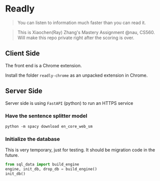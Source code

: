 # Readly

> You can listen to information much faster than you can read it.

> This is Xiaochen(Ray) Zhang's Mastery Assignment @nau, CS560. Will make this repo private right after the scoring is over.

## Client Side
The front end is a Chrome extension.

Install the folder `readly-chrome` as an unpacked extension in Chrome.

## Server Side
Server side is using `FastAPI` (python) to run an HTTPS service

### Have the sentence splitter model
```
python -m spacy download en_core_web_sm
```

### Initialize the database
This is very temporary, just for testing. It should be migration code in the future.
```python
from sql_data import build_engine
engine, init_db, drop_db = build_engine()
init_db()
```

